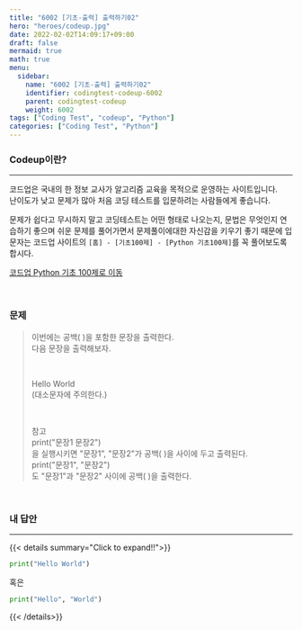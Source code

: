 ```yaml
---
title: "6002 [기초-출력] 출력하기02"
hero: "heroes/codeup.jpg"
date: 2022-02-02T14:09:17+09:00
draft: false
mermaid: true
math: true
menu:
  sidebar:
    name: "6002 [기초-출력] 출력하기02"
    identifier: codingtest-codeup-6002
    parent: codingtest-codeup
    weight: 6002
tags: ["Coding Test", "codeup", "Python"]
categories: ["Coding Test", "Python"]
---
```


### Codeup이란?
---
코드업은 국내의 한 정보 교사가 알고리즘 교육을 목적으로 운영하는 사이트입니다.\
난이도가 낮고 문제가 많아 처음 코딩 테스트를 입문하려는 사람들에게 좋습니다.

문제가 쉽다고 무시하지 말고 코딩테스트는 어떤 형태로 나오는지, 문법은 무엇인지 연습하기 좋으며 쉬운 문제를 풀어가면서 문제풀이에대한 자신감을 키우기 좋기 때문에 입문자는 코드업 사이트의 `[홈] - [기초100제] - [Python 기초100제]`를 꼭 풀어보도록 합시다.

[코드업 Python 기초 100제로 이동](https://codeup.kr/problemsetsol.php?psid=33)


&nbsp;

### 문제

> 이번에는 공백( )을 포함한 문장을 출력한다.\
> 다음 문장을 출력해보자.
> 
> &nbsp;
> 
> Hello World\
> (대소문자에 주의한다.)
> 
> &nbsp;
> 
> 참고\
> print("문장1 문장2")\
> 을 실행시키면 "문장1”, "문장2"가 공백( )을 사이에 두고 출력된다.\
> print("문장1", "문장2")\
> 도 "문장1"과 "문장2" 사이에 공백( )을 출력한다.

&nbsp;

### 내 답안
---
{{< details summary="Click to expand!!">}}
```python
print("Hello World")
```
혹은
```python
print("Hello", "World")
```
{{< /details>}}